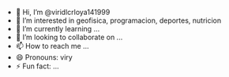 - 👋 Hi, I’m @viridlcrloya141999
- 👀 I’m interested in geofisica, programacion, deportes, nutricion
- 🌱 I’m currently learning ...
- 💞️ I’m looking to collaborate on ...
- 📫 How to reach me ...
- 😄 Pronouns: viry
- ⚡ Fun fact: ...

<!---
viridlcrloya141999/viridlcrloya141999 is a ✨ special ✨ repository because its `README.md` (this file) appears on your GitHub profile.
You can click the Preview link to take a look at your changes.
--->
